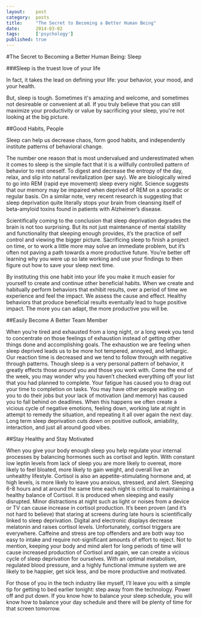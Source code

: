 ```yaml
---
layout:    post
category:  posts
title:     "The Secret to Becoming a Better Human Being"
date:      2014-03-02
tags:      ['psychology']
published: true
---
```


#The Secret to Becoming a Better Human Being: Sleep

###Sleep is the truest love of your life

In fact, it takes the lead on defining your life: your behavior, your mood, and your health.

But, sleep is tough. Sometimes it's amazing and welcome, and sometimes not desireable or convenient at all. If you truly believe that you can still maximize your productivity or value by sacrificing your sleep, you're not looking at the big picture.

##Good Habits, People

Sleep can help us decrease chaos, form good habits, and independently institute patterns of behavioral change.

The number one reason that is most undervalued and underestimated when it comes to sleep is the simple fact that it is a willfully controlled pattern of behavior to rest oneself. To digest and decrease the entropy of the day, relax, and slip into natural revitalization (per say). We are biologically wired to go into REM (rapid eye movement) sleep every night. Science suggests that our memory may be impaired when deprived of REM on a sporadic or regular basis. On a similar note, very recent research is suggesting that sleep deprivation quite literally stops your brain from cleansing itself of beta-amyloid toxins found in patients with Alzheimer’s disease.

Scientifically coming to the conclusion that sleep deprivation degrades the brain is not too surprising. But its not just maintenance of mental stability and functionality that sleeping enough provides, it’s the practice of self control and viewing the bigger picture. Sacrificing sleep to finish a project on time, or to work a little more may solve an immediate problem, but it’s often not paving a path towards a more productive future. You’re better off learning why you were up so late working and use your findings to then figure out how to save your sleep next time.

By instituting this one habit into your life you make it much easier for yourself to create and continue other beneficial habits. When we create and habitually perform behaviors that exhibit results, over a period of time we experience and feel the impact. We assess the cause and effect. Healthy behaviors that produce beneficial results eventually lead to huge positive impact. The more you can adapt, the more productive you will be.

##Easily Become A Better Team Member

When you’re tired and exhausted from a long night, or a long week you tend to concentrate on those feelings of exhaustion instead of getting other things done and accomplishing goals. The exhaustion we are feeling when sleep deprived leads us to be more hot tempered, annoyed, and lethargic. Our reaction time is decreased and we tend to follow through with negative through patterns. Though sleep is a very personal pattern of behavior, it greatly effects those around you and those you work with. Come the end of the week, you may wonder why you haven’t checked everything off your list that you had planned to complete. Your fatigue has caused you to drag out your time to completion on tasks. You may have other people waiting on you to do their jobs but your lack of motivation (and memory) has caused you to fall behind on deadlines. When this happens we often create a vicious cycle of negative emotions, feeling down, working late at night in attempt to remedy the situation, and repeating it all over again the next day. Long term sleep deprivation cuts down on positive outlook, amiability, interaction, and just all around good vibes.

##Stay Healthy and Stay Motivated

When you give your body enough sleep you help regulate your internal processes by balancing hormones such as cortisol and leptin. With constant low leptin levels from lack of sleep you are more likely to overeat, more likely to feel bloated, more likely to gain weight, and overall live an unhealthy lifestyle. Cortisol is also an appetite-stimulating hormone and, at high levels, is more likely to leave you anxious, stressed, and alert. Sleeping 6-8 hours and at around the same time each night is critical to maintaining a healthy balance of Cortisol. It is produced when sleeping and easily disrupted. Minor distractions at night such as light or noises from a device or TV can cause increase in cortisol production. It’s been proven (and it’s not hard to believe) that staring at screens during late hours is scientifically linked to sleep deprivation. Digital and electronic displays decrease melatonin and raises cortisol levels. Unfortunately, cortisol triggers are everywhere. Caffeine and stress are top offenders and are both way too easy to intake and require not-significant amounts of effort to reject. Not to mention, keeping your body and mind alert for long periods of time will cause increased production of Cortisol and again, we can create a vicious cycle of sleep deprivation for ourselves. With an optimal metabolism, regulated blood pressure, and a highly functional immune system we are likely to be happier, get sick less, and be more productive and motivated.

For those of you in the tech industry like myself, I’ll leave you with a simple tip for getting to bed earlier tonight: step away from the technology. Power off and put down. If you know how to balance your sleep schedule, you will know how to balance your day schedule and there will be plenty of time for that screen tomorrow.
